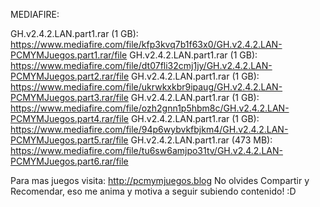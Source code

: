MEDIAFIRE:

GH.v2.4.2.LAN.part1.rar (1 GB): https://www.mediafire.com/file/kfp3kvq7b1f63x0/GH.v2.4.2.LAN-PCMYMJuegos.part1.rar/file
GH.v2.4.2.LAN.part1.rar (1 GB): https://www.mediafire.com/file/dt07fli32cmj1jy/GH.v2.4.2.LAN-PCMYMJuegos.part2.rar/file
GH.v2.4.2.LAN.part1.rar (1 GB): https://www.mediafire.com/file/ukrwkxkbr9ipaug/GH.v2.4.2.LAN-PCMYMJuegos.part3.rar/file
GH.v2.4.2.LAN.part1.rar (1 GB): https://www.mediafire.com/file/ozh2gnn1p5hbm8c/GH.v2.4.2.LAN-PCMYMJuegos.part4.rar/file
GH.v2.4.2.LAN.part1.rar (1 GB): https://www.mediafire.com/file/94p6wybvkfbjkm4/GH.v2.4.2.LAN-PCMYMJuegos.part5.rar/file
GH.v2.4.2.LAN.part1.rar (473 MB): https://www.mediafire.com/file/tu6sw6amjpo31tv/GH.v2.4.2.LAN-PCMYMJuegos.part6.rar/file

Para mas juegos visita: http://pcmymjuegos.blog
No olvides Compartir y Recomendar, eso me anima y motiva a seguir subiendo contenido! :D
